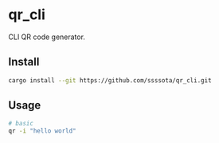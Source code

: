 # qr_cli

CLI QR code generator.

## Install

```sh
cargo install --git https://github.com/ssssota/qr_cli.git
```

## Usage

```sh
# basic
qr -i "hello world"
```
